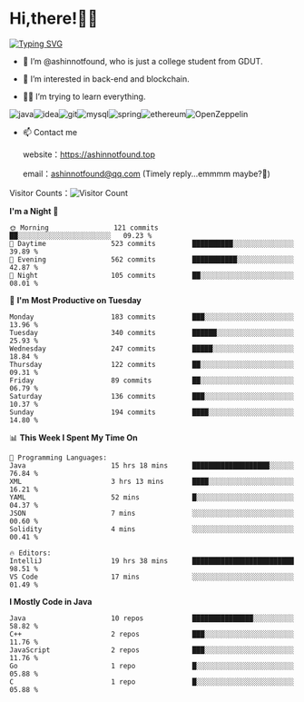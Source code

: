 # Hi,there!👨‍🔧
[![Typing SVG](https://readme-typing-svg.herokuapp.com?font=Fira+Code&pause=1000&width=435&lines=Welcome%2C+this+is+ashinnotfound%F0%9F%98%81+)](https://git.io/typing-svg)

- 👋 I’m @ashinnotfound, who is just a college student from GDUT.

- 👀 I’m interested in back-end and blockchain.

- 👨‍🔧 I’m trying to learn everything.

![java](https://img.shields.io/badge/Java-ED8B00?style=for-the-badge&logo=openjdk&logoColor=white)![idea](https://img.shields.io/badge/IntelliJ_IDEA-000000.svg?style=for-the-badge&logo=intellij-idea&logoColor=white
)![git](https://img.shields.io/badge/GIT-E44C30?style=for-the-badge&logo=git&logoColor=white
)![mysql](https://img.shields.io/badge/MySQL-005C84?style=for-the-badge&logo=mysql&logoColor=white)![spring](https://img.shields.io/badge/Spring-6DB33F?style=for-the-badge&logo=spring&logoColor=white)![ethereum](https://img.shields.io/badge/Ethereum-3C3C3D?style=for-the-badge&logo=Ethereum&logoColor=white)![OpenZeppelin](https://img.shields.io/badge/OpenZeppelin-4E5EE4?logo=openzeppelin&logoColor=fff&style=for-the-badge)


- 📫 Contact me
    
    website：https://ashinnotfound.top
    
    email：ashinnotfound@qq.com (Timely reply...emmmm maybe?🤪)

​Visitor Counts：![Visitor Count](https://profile-counter.glitch.me/ashinnotfound/count.svg)

<!--START_SECTION:waka-->
**I'm a Night 🦉** 

```text
🌞 Morning                121 commits         ██░░░░░░░░░░░░░░░░░░░░░░░   09.23 % 
🌆 Daytime                523 commits         ██████████░░░░░░░░░░░░░░░   39.89 % 
🌃 Evening                562 commits         ███████████░░░░░░░░░░░░░░   42.87 % 
🌙 Night                  105 commits         ██░░░░░░░░░░░░░░░░░░░░░░░   08.01 % 
```
📅 **I'm Most Productive on Tuesday** 

```text
Monday                   183 commits         ███░░░░░░░░░░░░░░░░░░░░░░   13.96 % 
Tuesday                  340 commits         ██████░░░░░░░░░░░░░░░░░░░   25.93 % 
Wednesday                247 commits         █████░░░░░░░░░░░░░░░░░░░░   18.84 % 
Thursday                 122 commits         ██░░░░░░░░░░░░░░░░░░░░░░░   09.31 % 
Friday                   89 commits          ██░░░░░░░░░░░░░░░░░░░░░░░   06.79 % 
Saturday                 136 commits         ███░░░░░░░░░░░░░░░░░░░░░░   10.37 % 
Sunday                   194 commits         ████░░░░░░░░░░░░░░░░░░░░░   14.80 % 
```


📊 **This Week I Spent My Time On** 

```text
💬 Programming Languages: 
Java                     15 hrs 18 mins      ███████████████████░░░░░░   76.84 % 
XML                      3 hrs 13 mins       ████░░░░░░░░░░░░░░░░░░░░░   16.21 % 
YAML                     52 mins             █░░░░░░░░░░░░░░░░░░░░░░░░   04.37 % 
JSON                     7 mins              ░░░░░░░░░░░░░░░░░░░░░░░░░   00.60 % 
Solidity                 4 mins              ░░░░░░░░░░░░░░░░░░░░░░░░░   00.41 % 

🔥 Editors: 
IntelliJ                 19 hrs 38 mins      █████████████████████████   98.51 % 
VS Code                  17 mins             ░░░░░░░░░░░░░░░░░░░░░░░░░   01.49 % 
```

**I Mostly Code in Java** 

```text
Java                     10 repos            ███████████████░░░░░░░░░░   58.82 % 
C++                      2 repos             ███░░░░░░░░░░░░░░░░░░░░░░   11.76 % 
JavaScript               2 repos             ███░░░░░░░░░░░░░░░░░░░░░░   11.76 % 
Go                       1 repo              █░░░░░░░░░░░░░░░░░░░░░░░░   05.88 % 
C                        1 repo              █░░░░░░░░░░░░░░░░░░░░░░░░   05.88 % 
```




<!--END_SECTION:waka-->
